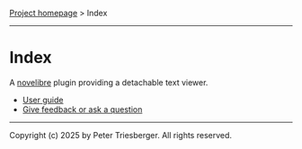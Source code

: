 [Project homepage](https://github.com/peter88213/nv_extra_view) > Index

---

# Index

A [novelibre](https://github.com/peter88213/novelibre/) plugin providing a detachable text viewer.

- [User guide](help) 
- [Give feedback or ask a question](https://github.com/peter88213/novelibre/discussions)

---

Copyright (c) 2025 by Peter Triesberger. All rights reserved.
